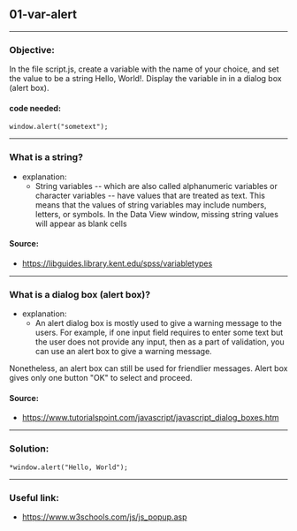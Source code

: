 ## 01-var-alert

---
### Objective:
In the file script.js, create a variable with the name of your choice, and set the value to be a string Hello, World!. Display the variable in in a dialog box (alert box).
#### code needed:
````
window.alert("sometext");
````
---
### What is a string?
* explanation:
  * String variables -- which are also called alphanumeric variables or character variables -- have values that are treated as text. This means that the values of string variables may include numbers, letters, or symbols. In the Data View window, missing string values will appear as blank cells
#### Source: 
* https://libguides.library.kent.edu/spss/variabletypes
---
### What is a dialog box (alert box)?
* explanation:
  * An alert dialog box is mostly used to give a warning message to the users. For example, if one input field requires to enter some text but the user does not provide any input, then as a part of validation, you can use an alert box to give a warning message.

Nonetheless, an alert box can still be used for friendlier messages. Alert box gives only one button "OK" to select and proceed.
#### Source:
* https://www.tutorialspoint.com/javascript/javascript_dialog_boxes.htm
---
### Solution:
````
*window.alert("Hello, World");
````
---
### Useful link:
* https://www.w3schools.com/js/js_popup.asp